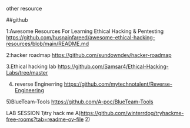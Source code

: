 other resource 

##github 

1:Awesome Resources For Learning Ethical Hacking & Pentesting
https://github.com/husnainfareed/awesome-ethical-hacking-resources/blob/main/README.md

2:hacker roadmap
https://github.com/sundowndev/hacker-roadmap

3.Ethical hacking lab
https://github.com/Samsar4/Ethical-Hacking-Labs/tree/master

4) reverse Enginerring
https://github.com/mytechnotalent/Reverse-Engineering

5)BlueTeam-Tools
https://github.com/A-poc/BlueTeam-Tools

LAB SESSION 
1)try hack me
A)https://github.com/winterrdog/tryhackme-free-rooms?tab=readme-ov-file
2)
